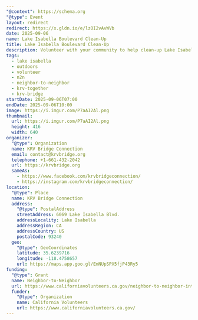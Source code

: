 ```yaml
---
"@context": https://schema.org
"@type": Event
layout: redirect
redirect: https://x.gldn.io/e/lzOI2vAvWVb
date: 2025-09-06
name: Lake Isabella Boulevard Clean-Up
title: Lake Isabella Boulevard Clean-Up
description: Volunteer with your community to help clean-up Lake Isabella Blvd the Saturday after Labor Day Weekend
tags:
  - lake isabella
  - outdoors
  - volunteer
  - n2n
  - neighbor-to-neighbor
  - krv-together
  - krv-bridge
startDate: 2025-09-06T07:00
endDate: 2025-09-06T10:00
image: https://i.imgur.com/P7aAI2Al.png
thumbnail:
  url: https://i.imgur.com/P7aAI2Al.png
  height: 416
  width: 640
organizer:
  "@type": Organization
  name: KRV Bridge Connection
  email: contact@krvbridge.org
  telephone: +1-661-432-2042
  url: https://krvbridge.org
  sameAs:
    - https://www.facebook.com/krvbridgeconnection/
    - https://instagram.com/krvbridgeconnection/
location:
  "@type": Place
  name: KRV Bridge Connection
  address:
    "@type": PostalAddress
    streetAddress: 6069 Lake Isabella Blvd.
    addressLocality: Lake Isabella
    addressRegion: CA
    addressCountry: US
    postalCode: 93240
  geo:
    "@type": GeoCoordinates
    latitude: 35.6239716
    longitude: -118.4758657
    url: https://maps.app.goo.gl/EmNUpSPX5fjP43Ry5
funding:
  "@type": Grant
  name: Neighbor-to-Neighbor
  url: https://www.californiavolunteers.ca.gov/neighbor-to-neighbor-interest/
  funder:
    "@type": Organization
    name: California Volunteers
    url: https://www.californiavolunteers.ca.gov/
---
```

